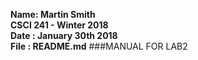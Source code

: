__Name: Martin Smith__  
__CSCI 241 - Winter 2018__  
__Date : January 30th 2018__  
__File : README.md__
 ###MANUAL FOR LAB2
